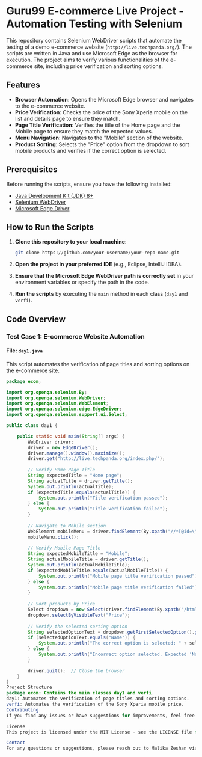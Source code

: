 # Guru99 E-commerce Live Project - Automation Testing with Selenium

This repository contains Selenium WebDriver scripts that automate the testing of a demo e-commerce website (`http://live.techpanda.org/`). The scripts are written in Java and use Microsoft Edge as the browser for execution. The project aims to verify various functionalities of the e-commerce site, including price verification and sorting options.

## Features

- **Browser Automation**: Opens the Microsoft Edge browser and navigates to the e-commerce website.
- **Price Verification**: Checks the price of the Sony Xperia mobile on the list and details page to ensure they match.
- **Page Title Verification**: Verifies the title of the Home page and the Mobile page to ensure they match the expected values.
- **Menu Navigation**: Navigates to the "Mobile" section of the website.
- **Product Sorting**: Selects the "Price" option from the dropdown to sort mobile products and verifies if the correct option is selected.

## Prerequisites

Before running the scripts, ensure you have the following installed:

- [Java Development Kit (JDK) 8+](https://www.oracle.com/java/technologies/javase-jdk11-downloads.html)
- [Selenium WebDriver](https://www.selenium.dev/downloads/)
- [Microsoft Edge Driver](https://developer.microsoft.com/en-us/microsoft-edge/tools/webdriver/)

## How to Run the Scripts

1. **Clone this repository to your local machine**:
    ```bash
    git clone https://github.com/your-username/your-repo-name.git
    ```

2. **Open the project in your preferred IDE** (e.g., Eclipse, IntelliJ IDEA).

3. **Ensure that the Microsoft Edge WebDriver path is correctly set** in your environment variables or specify the path in the code.

4. **Run the scripts** by executing the `main` method in each class (`day1` and `verfi`).

## Code Overview

### Test Case 1: E-commerce Website Automation

#### File: `day1.java`

This script automates the verification of page titles and sorting options on the e-commerce site.

```java
package ecom;

import org.openqa.selenium.By;
import org.openqa.selenium.WebDriver;
import org.openqa.selenium.WebElement;
import org.openqa.selenium.edge.EdgeDriver;
import org.openqa.selenium.support.ui.Select;

public class day1 {

    public static void main(String[] args) {
        WebDriver driver;
        driver = new EdgeDriver();
        driver.manage().window().maximize();
        driver.get("http://live.techpanda.org/index.php/");
        
        // Verify Home Page Title
        String expectedTitle = "Home page";
        String actualTitle = driver.getTitle();
        System.out.println(actualTitle);
        if (expectedTitle.equals(actualTitle)) {
            System.out.println("Title verification passed");
        } else {
            System.out.println("Title verification failed");
        }
        
        // Navigate to Mobile section
        WebElement mobileMenu = driver.findElement(By.xpath("//*[@id=\"nav\"]/ol/li[1]/a"));
        mobileMenu.click();
        
        // Verify Mobile Page Title
        String expectedMobileTitle = "Mobile";
        String actualMobileTitle = driver.getTitle();
        System.out.println(actualMobileTitle);
        if (expectedMobileTitle.equals(actualMobileTitle)) {
            System.out.println("Mobile page title verification passed");
        } else {
            System.out.println("Mobile page title verification failed");
        }
        
        // Sort products by Price
        Select dropdown = new Select(driver.findElement(By.xpath("/html/body/div/div/div[2]/div/div[2]/div[1]/div[3]/div[1]/div[1]/div/select")));
        dropdown.selectByVisibleText("Price");
        
        // Verify the selected sorting option
        String selectedOptionText = dropdown.getFirstSelectedOption().getText();
        if (selectedOptionText.equals("Name")) {
            System.out.println("The correct option is selected: " + selectedOptionText);
        } else {
            System.out.println("Incorrect option selected. Expected 'Name', but found: " + selectedOptionText);
        }

        driver.quit();  // Close the browser
    }
}
Project Structure
package ecom: Contains the main classes day1 and verfi.
day1: Automates the verification of page titles and sorting options.
verfi: Automates the verification of the Sony Xperia mobile price.
Contributing
If you find any issues or have suggestions for improvements, feel free to fork the repository and submit a pull request. Contributions are always welcome!

License
This project is licensed under the MIT License - see the LICENSE file for details.

Contact
For any questions or suggestions, please reach out to Malika Zeshan via email or open an issue on this repository.
